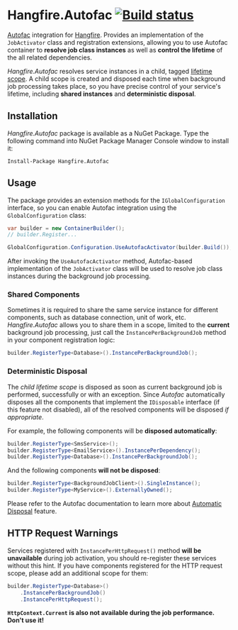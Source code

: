 Hangfire.Autofac [![Build status](https://ci.appveyor.com/api/projects/status/oncvxlqtnake9c86)](https://ci.appveyor.com/project/odinserj/hangfire-autofac)
================

[Autofac](http://autofac.org) integration for [Hangfire](http://hangfire.io). Provides an implementation of the `JobActivator` class and registration extensions, allowing you to use Autofac container to **resolve job class instances** as well as **control the lifetime** of the all related dependencies.

*Hangfire.Autofac* resolves service instances in a child, tagged [lifetime scope](http://docs.autofac.org/en/latest/lifetime/index.html). A child scope is created and disposed each time when background job processing takes place, so you have precise control of your service's lifetime, including **shared instances** and **deterministic disposal**.

Installation
--------------

*Hangfire.Autofac* package is available as a NuGet Package. Type the following command into NuGet Package Manager Console window to install it:

```
Install-Package Hangfire.Autofac
```

Usage
------

The package provides an extension methods for the `IGlobalConfiguration` interface, so you can enable Autofac integration using the `GlobalConfiguration` class:

```csharp
var builder = new ContainerBuilder();
// builder.Register...

GlobalConfiguration.Configuration.UseAutofacActivator(builder.Build());
```

After invoking the `UseAutofacActivator` method, Autofac-based implementation of the `JobActivator` class will be used to resolve job class instances during the background job processing.

### Shared Components

Sometimes it is required to share the same service instance for different components, such as database connection, unit of work, etc. *Hangfire.Autofac* allows you to share them in a scope, limited to the **current** background job processing, just call the `InstancePerBackgroundJob` method in your component registration logic:

```csharp
builder.RegisterType<Database>().InstancePerBackgroundJob();
```

### Deterministic Disposal

The *child lifetime scope* is disposed as soon as current background job is performed, successfully or with an exception. Since *Autofac* automatically disposes all the components that implement the `IDisposable` interface (if this feature not disabled), all of the resolved components will be disposed *if appropriate*.

For example, the following components will be **disposed automatically**:

```csharp
builder.RegisterType<SmsService>();
builder.RegisterType<EmailService>().InstancePerDependency();
builder.RegisterType<Database>().InstancePerBackgroundJob();
```

And the following components **will not be disposed**:

```csharp
builder.RegisterType<BackgroundJobClient>().SingleInstance();
builder.RegisterType<MyService>().ExternallyOwned();
```

Please refer to the Autofac documentation to learn more about [Automatic Disposal](http://docs.autofac.org/en/latest/lifetime/disposal.html#automatic-disposal) feature.

HTTP Request Warnings
----------------------

Services registered with `InstancePerHttpRequest()` method **will be unavailable** during job activation, you should re-register these services without this hint. If you have components registered for the HTTP request scope, please add an additional scope for them:

```csharp
builder.RegisterType<Database>()
    .InstancePerBackgroundJob()
    .InstancePerHttpRequest();
```

**`HttpContext.Current` is also not available during the job performance. Don't use it!**

